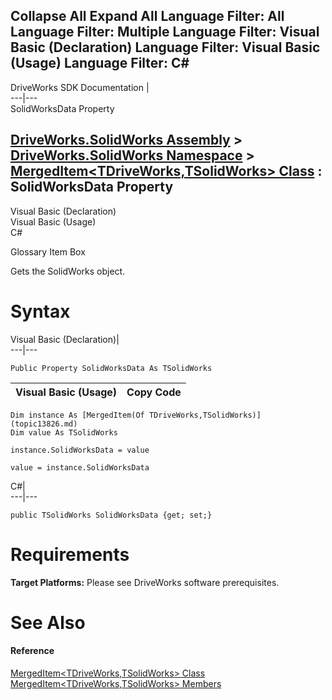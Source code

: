        

 Collapse All Expand All  Language Filter: All  Language Filter: Multiple  Language Filter: Visual Basic (Declaration) Language Filter: Visual Basic (Usage) Language Filter: C#  
---  
DriveWorks SDK Documentation  |   
---|---  
SolidWorksData Property   
  
[DriveWorks.SolidWorks Assembly](topic13342.md) > [DriveWorks.SolidWorks Namespace](topic13345.md) > [MergedItem<TDriveWorks,TSolidWorks> Class](topic13826.md) : SolidWorksData Property  
---  
  
Visual Basic (Declaration)    
Visual Basic (Usage)    
C# 

Glossary Item Box

Gets the SolidWorks object. 

# Syntax

Visual Basic (Declaration)|   
---|---  
      
    
    Public Property SolidWorksData As TSolidWorks  
  
Visual Basic (Usage)| Copy Code  
---|---  
      
    
    Dim instance As [MergedItem(Of TDriveWorks,TSolidWorks)](topic13826.md)
    Dim value As TSolidWorks
     
    instance.SolidWorksData = value
     
    value = instance.SolidWorksData  
  
C#|   
---|---  
      
    
    public TSolidWorks SolidWorksData {get; set;}  
  
# Requirements

**Target Platforms:** Please see DriveWorks software prerequisites.

# See Also

#### Reference

[MergedItem<TDriveWorks,TSolidWorks> Class](topic13826.md)   
[MergedItem<TDriveWorks,TSolidWorks> Members](topic13827.md)


